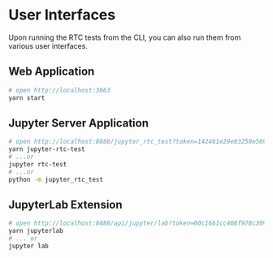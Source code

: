 # User Interfaces

Upon running the RTC tests from the CLI, you can also run them from various user interfaces.

## Web Application

```bash
# open http://localhost:3063
yarn start
```

## Jupyter Server Application

```bash
# open http://localhost:8888/jupyter_rtc_test?token=142461e29e03250e569824cff00bc99941148a334ff258e5
yarn jupyter-rtc-test
# ...or
jupyter rtc-test
# ...or
python -m jupyter_rtc_test
```

## JupyterLab Extension

```bash
# open http://localhost:8888/api/jupyter/lab?token=60c1661cc408f978c309d04157af55c9588ff9557c9380e4fb50785750703da6
yarn jupyterlab
# ... or
jupyter lab
```
